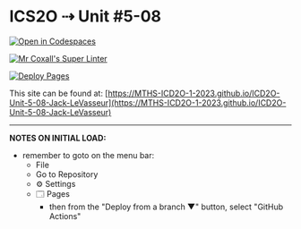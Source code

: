 # ICS2O ⇢ Unit #5-08

[![Open in Codespaces](https://classroom.github.com/assets/launch-codespace-7f7980b617ed060a017424585567c406b6ee15c891e84e1186181d67ecf80aa0.svg)](https://classroom.github.com/open-in-codespaces?assignment_repo_id=15033481)

[![Mr Coxall's Super Linter](https://github.com/MTHS-ICD2O-1-2023/ICD2O-Unit-5-08-Jack-LeVasseur/workflows/Mr%20Coxall's%20Super%20Linter/badge.svg)](https://github.com/MTHS-ICD2O-1-2023/ICD2O-Unit-5-08-Jack-LeVasseur/actions)

[![Deploy Pages](https://github.com/MTHS-ICD2O-1-2023/ICD2O-Unit-5-08-Jack-LeVasseur/workflows/Deploy%20Pages/badge.svg)](https://github.com/MTHS-ICD2O-1-2023/ICD2O-Unit-5-08-Jack-LeVasseur/actions)

This site can be found at: [https://MTHS-ICD2O-1-2023.github.io/ICD2O-Unit-5-08-Jack-LeVasseur](https://MTHS-ICD2O-1-2023.github.io/ICD2O-Unit-5-08-Jack-LeVasseur)

---

**NOTES ON INITIAL LOAD:**
- remember to goto on the menu bar:
  - File
  - Go to Repository
  - ⚙ Settings
  - 🗔 Pages
    - then from the "Deploy from a branch ▼" button, select "GitHub Actions"